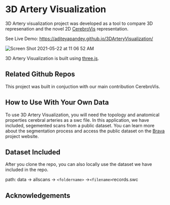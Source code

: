 # 3D Artery Visualization

3D Artery visualization project was developed as a tool to compare 3D represenation and the novel 2D [CerebroVis](https://arxiv.org/pdf/1907.12663.pdf) representation.

See Live Demo: https://aditeyapandey.github.io/3DArteryVisualization/

![Screen Shot 2021-05-22 at 11 06 52 AM](https://user-images.githubusercontent.com/8208255/119231240-d47e6200-baed-11eb-839c-34a5fba4d56f.png)

3D Artery Visualization is built using [three.js](https://threejs.org/).

## Related Github Repos

This project was built in conjuction with our main contribution CerebroVis. 


## How to Use With Your Own Data

To use 3D Artery Visualization, you will need the topology and anatomical properties cerebral arteries as a swc file. In this application, we have included, segemented scans from a public dataset. You can learn more about the segmentation process and access the public dataset on the [Brava](http://cng.gmu.edu/brava/home.php?s=1&name_browser=false) project website.

## Dataset Included
After you clone the repo, you can also locally use the dataset we have included in the repo.

path: data -> allscans -> `<foldername>` ->`<filename>`records.swc
  
  

## Acknowledgements
